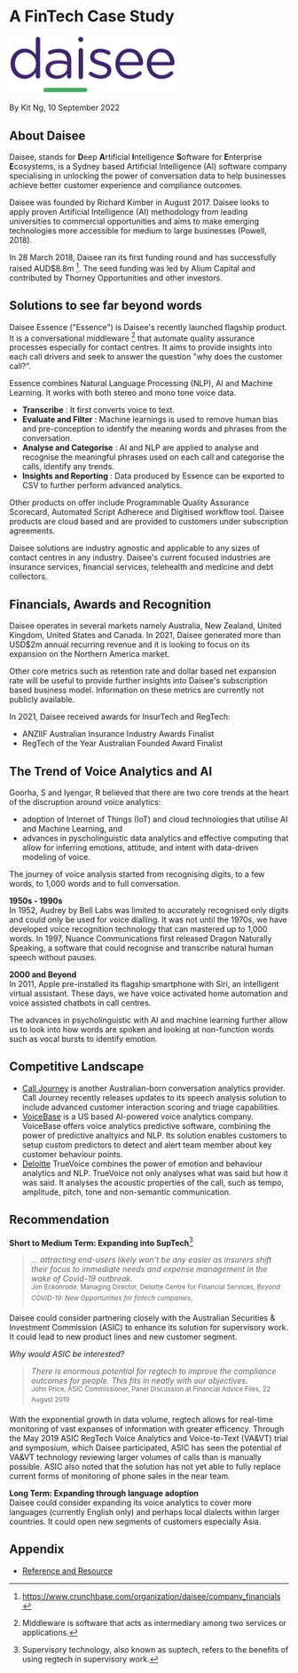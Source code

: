 

# A  FinTech Case Study

[<img src="logo_daisee.png" alt="drawing" width="300"/>](http://www.daisee.com)

By Kit Ng, 10 September 2022


## About Daisee
Daisee, stands for **D**eep **A**rtificial **I**ntelligence **S**oftware for **E**nterprise **E**cosystems, is a Sydney based Artificial Intelligence (AI) software company specialising in unlocking the power of conversation data to help businesses achieve better customer experience and compliance outcomes.

Daisee was founded by Richard Kimber in August 2017. Daisee looks to apply proven Artificial Intelligence (AI) methodology from leading universities to commercial opportunities and aims to make emerging technologies more accessible for medium to large businesses (Powell, 2018). 

In 28 March 2018, Daisee ran its first funding round and has successfully raised AUD$8.8m [^1]. The seed funding was led by Alium Capital and contributed by Thorney Opportunities and other investors. 

[^1]: https://www.crunchbase.com/organization/daisee/company_financials


## Solutions to see far beyond words
 Daisee Essence ("Essence") is Daisee's recently launched flagship product. It is a conversational middleware [^2] that automate quality assurance processes especially for contact centres. It aims to provide insights into each call drivers and seek to answer the question "why does the customer call?". 

[^2]: Middleware is software that acts as intermediary among two services or applications.

Essence combines Natural Language Processing (NLP), AI and Machine Learning. It works with both stereo and mono tone voice data.

* **Transcribe** : It first converts voice to text. 
* **Evaluate and Filter** : Machine learnings is used to remove human bias and pre-conception to identify the meaning words and phrases from the conversation.
* **Analyse and Categorise** : AI and NLP are applied to analyse and recognise the meaningful phrases used on each call and categorise the calls, identify any trends.
* **Insights and Reporting** : Data produced by Essence can be exported to CSV to further perform advanced analytics.

Other products on offer include Programmable Quality Assurance Scorecard, Automated Script Adherece and Digitised workflow tool.  Daisee products are cloud based and are provided to customers under subscription agreements.

Daisee solutions are industry agnostic and applicable to any sizes of contact centres in any industry. Daisee's current focused industries are insurance services, financial services, telehealth and medicine and debt collectors.


## Financials, Awards and Recognition
Daisee operates in several markets namely Australia, New Zealand, United Kingdom, United States and Canada. In 2021, Daisee generated more than USD$2m annual recurring revenue and it is looking to focus on its expansion on the Northern America market.

Other core metrics such as retention rate and dollar based net expansion rate will be useful to provide further insights into Daisee's subscription based business model. Information on these metrics are currently not publicly available.

In 2021, Daisee received awards for InsurTech and RegTech:
* ANZIIF Australian Insurance Industry Awards Finalist
* RegTech of the Year Australian Founded Award Finalist


## The Trend of Voice Analytics and AI

Goorha, S and Iyengar, R believed that there are two core trends at the heart of the discruption around voice analytics:
* adoption of Internet of Things (IoT) and cloud technologies that utilise AI and Machine Learning, and
* advances in pyscholinguistic data analytics and effective computing that allow for inferring emotions, attitude, and intent with data-driven modeling of voice.

The journey of voice analysis started from recognising digits, to a few words, to 1,000 words and to full conversation. 

**1950s - 1990s**<br>
In 1952, Audrey by Bell Labs was limited to accurately recognised only digits and could only be used for voice dialling. It was not until the 1970s, we have developed voice recognition technology that can mastered up to 1,000 words. In 1997, Nuance Communications first released Dragon Naturally Speaking, a software that could recognise and transcribe natural human speech without pauses. 

**2000 and Beyond** <br>
In 2011, Apple pre-installed its flagship smartphone with Siri, an intelligent virtual assistant. These days, we have voice activated home automation and voice assisted chatbots in call centres. 

The advances in psycholinguistic with AI and machine learning further allow us to look into how words are spoken and looking at non-function words such as vocal bursts to identify emotion. 


## Competitive Landscape
* [Call Journey](https://www.calljourney.com/) is another Australian-born conversation analytics provider. Call Journey recently releases updates to its speech analysis solution to include advanced customer interaction scoring and triage capabilities. 
* [VoiceBase](https://www.voicebase.com) is a US based AI-powered voice analytics company. VoiceBase offers voice analytics predictive software, combining the power of predictive analtyics and NLP. Its solution enables customers to setup custom predictors to detect and alert team member about key customer behaviour points. 
* [Deloitte](https://www2.deloitte.com/uk/en/pages/consulting/solutions/truevoice.html) TrueVoice combines the power of emotion and behaviour analytics and NLP. TrueVoice not only analyses what was said but how it was said. It analyses the acoustic properties of the call, such as tempo, amplitude, pitch, tone and non-semantic communication.


## Recommendation
**Short to Medium Term: Expanding into SupTech**[^3]<br>
[^3]: Supervisory technology, also known as suptech, refers to the benefits of using regtech in supervisory work.

>*... attracting end-users likely won't be any easier as insurers shift their focus to immediate needs and expense management in the wake of Covid-19 outbreak.*<br>
<sup>Jim Eckonrode, Managing Director, Deloitte Centre for Financial Services, *Beyond COVID-19: New Opportunities for fintech companies*, </sup>

Daisee could consider partnering closely with the Australian Securities & Investment Commission (ASIC) to enhance its solution for supervisory work. It could lead to new product lines and new customer segment. 

*Why would ASIC be interested?* <br>

> *There is enormous potential for regtech to improve the compliance outcomes for people. This fits in neatly with our objectives.* <br>
<sup> John Price, ASIC Commissioner, Panel Discussion at Financial Advice Files, 22 August 2019</sup>

With the exponential growth in data volume, regtech allows for real-time monitoring of vast expanses of information  with greater efficency. Through the May 2019 ASIC RegTech Voice Analytics and Voice-to-Text (VA&VT) trial and symposium, which Daisee participated, ASIC has seen the potential of VA&VT technology reviewing larger volumes of calls than is manually possible. ASIC also noted that the solution has not yet able to fully replace current forms of monitoring of phone sales in the near team. 
 
**Long Term: Expanding through language adoption**  <br>
 Daisee could consider expanding its voice analytics to cover more languages (currently English only) and perhaps local dialects within larger countries. It could open new segments of customers especially Asia.


## Appendix
* [Reference and Resource](/Reference.md)
